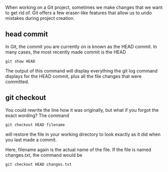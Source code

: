 When working on a Git project, sometimes we make changes that we want to get rid of. 
Git offers a few eraser-like features that allow us to undo mistakes during project creation. 

## head commit

In Git, the commit you are currently on is known as the HEAD commit. In many cases, the most recently made commit is the HEAD

```
git show HEAD
```

The output of this command will display everything the git log command displays for the HEAD commit, plus all the file changes that were committed.

## git checkout

You could rewrite the line how it was originally, but what if you forgot the exact wording? The command

```
git checkout HEAD filename
```
will restore the file in your working directory to look exactly as it did when you last made a commit.

Here, filename again is the actual name of the file. If the file is named changes.txt, the command would be

```
git checkout HEAD changes.txt
```

## 
